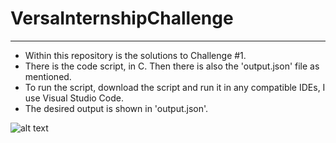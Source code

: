 # VersaInternshipChallenge

---

- Within this repository is the solutions to Challenge #1.
- There is the code script, in C. Then there is also the 'output.json' file as mentioned.
- To run the script, download the script and run it in any compatible IDEs, I use Visual Studio Code.
- The desired output is shown in 'output.json'.

![alt text](https://versa.com.my/wp-content/uploads/2022/09/Video-Preview-Revamp.png)

